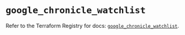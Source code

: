 # `google_chronicle_watchlist`

Refer to the Terraform Registry for docs: [`google_chronicle_watchlist`](https://registry.terraform.io/providers/hashicorp/google-beta/6.17.0/docs/resources/google_chronicle_watchlist).
